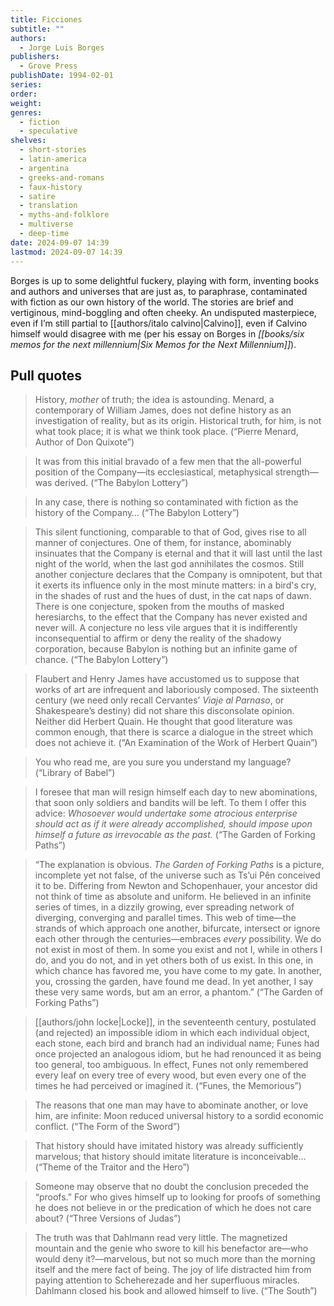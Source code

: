 ```yaml
---
title: Ficciones
subtitle: ""
authors:
  - Jorge Luis Borges
publishers:
  - Grove Press
publishDate: 1994-02-01
series: 
order: 
weight: 
genres:
  - fiction
  - speculative
shelves:
  - short-stories
  - latin-america
  - argentina
  - greeks-and-romans
  - faux-history
  - satire
  - translation
  - myths-and-folklore
  - multiverse
  - deep-time
date: 2024-09-07 14:39
lastmod: 2024-09-07 14:39
---
```

Borges is up to some delightful fuckery, playing with form, inventing books and authors and universes that are just as, to paraphrase, contaminated with fiction as our own history of the world. The stories are brief and vertiginous, mind-boggling and often cheeky. An undisputed masterpiece, even if I’m still partial to [[authors/italo calvino|Calvino]], even if Calvino himself would disagree with me (per his essay on Borges in *[[books/six memos for the next millennium|Six Memos for the Next Millennium]]*).

## Pull quotes

> History, *mother* of truth; the idea is astounding. Menard, a contemporary of William James, does not define history as an investigation of reality, but as its origin. Historical truth, for him, is not what took place; it is what we think took place. (“Pierre Menard, Author of Don Quixote”)

> It was from this initial bravado of a few men that the all-powerful position of the Company—its ecclesiastical, metaphysical strength—was derived. (“The Babylon Lottery”)

> In any case, there is nothing so contaminated with fiction as the history of the Company… (“The Babylon Lottery”)

> This silent functioning, comparable to that of God, gives rise to all manner of conjectures. One of them, for instance, abominably insinuates that the Company is eternal and that it will last until the last night of the world, when the last god annihilates the cosmos. Still another conjecture declares that the Company is omnipotent, but that it exerts its influence only in the most minute matters: in a bird's cry, in the shades of rust and the hues of dust, in the cat naps of dawn. There is one conjecture, spoken from the mouths of masked heresiarchs, to the effect that the Company has never existed and never will. A conjecture no less vile argues that it is indifferently inconsequential to affirm or deny the reality of the shadowy corporation, because Babylon is nothing but an infinite game of chance. (“The Babylon Lottery”)

> Flaubert and Henry James have accustomed us to suppose that works of art are infrequent and laboriously composed. The sixteenth century (we need only recall Cervantes’ *Viaje al Parnaso*, or Shakespeare’s destiny) did not share this disconsolate opinion. Neither did Herbert Quain. He thought that good literature was common enough, that there is scarce a dialogue in the street which does not achieve it. (“An Examination of the Work of Herbert Quain”)

> You who read me, are you sure you understand my language? (“Library of Babel”)

> I foresee that man will resign himself each day to new abominations, that soon only soldiers and bandits will be left. To them I offer this advice: *Whosoever would undertake some atrocious enterprise should act as if it were already accomplished, should impose upon himself a future as irrevocable as the past.* (“The Garden of Forking Paths”)

> “The explanation is obvious. *The Garden of Forking Paths* is a picture, incomplete yet not false, of the universe such as Ts’ui Pên conceived it to be. Differing from Newton and Schopenhauer, your ancestor did not think of time as absolute and uniform. He believed in an infinite series of times, in a dizzily growing, ever spreading network of diverging, converging and parallel times. This web of time—the strands of which approach one another, bifurcate, intersect or ignore each other through the centuries—embraces *every* possibility. We do not exist in most of them. In some you exist and not I, while in others I do, and you do not, and in yet others both of us exist. In this one, in which chance has favored me, you have come to my gate. In another, you, crossing the garden, have found me dead. In yet another, I say these very same words, but am an error, a phantom.” (“The Garden of Forking Paths”)

> [[authors/john locke|Locke]], in the seventeenth century, postulated (and rejected) an impossible idiom in which each individual object, each stone, each bird and branch had an individual name; Funes had once projected an analogous idiom, but he had renounced it as being too general, too ambiguous. In effect, Funes not only remembered every leaf on every tree of every wood, but even every one of the times he had perceived or imagined it. (“Funes, the Memorious”)

> The reasons that one man may have to abominate another, or love him, are infinite: Moon reduced universal history to a sordid economic conflict. (“The Form of the Sword”)

> That history should have imitated history was already sufficiently marvelous; that history should imitate literature is inconceivable… (“Theme of the Traitor and the Hero”)

> Someone may observe that no doubt the conclusion preceded the “proofs.” For who gives himself up to looking for proofs of something he does not believe in or the predication of which he does not care about? (“Three Versions of Judas”)

> The truth was that Dahlmann read very little. The magnetized mountain and the genie who swore to kill his benefactor are—who would deny it?—marvelous, but not so much more than the morning itself and the mere fact of being. The joy of life distracted him from paying attention to Scheherezade and her superfluous miracles. Dahlmann closed his book and allowed himself to live. (“The South”)